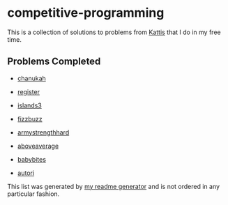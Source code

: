 # competitive-programming

This is a collection of solutions to problems from [Kattis](https://open.kattis.com) that I do in my free time.

## Problems Completed
- [chanukah](https://www.github.com/bradendubois/competitive-programming/tree/master/chanukah)

- [register](https://www.github.com/bradendubois/competitive-programming/tree/master/register)

- [islands3](https://www.github.com/bradendubois/competitive-programming/tree/master/islands3)

- [fizzbuzz](https://www.github.com/bradendubois/competitive-programming/tree/master/fizzbuzz)

- [armystrengthhard](https://www.github.com/bradendubois/competitive-programming/tree/master/armystrengthhard)

- [aboveaverage](https://www.github.com/bradendubois/competitive-programming/tree/master/aboveaverage)

- [babybites](https://www.github.com/bradendubois/competitive-programming/tree/master/babybites)

- [autori](https://www.github.com/bradendubois/competitive-programming/tree/master/autori)



This list was generated by [my readme generator](https://www.github.com/bradendubois/competitive-programming/blob/master/generate_readme.cpp) and is not ordered in any particular fashion.